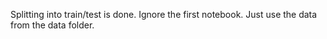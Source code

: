 Splitting into train/test is done. Ignore the first notebook. Just use the data from the data folder.
